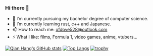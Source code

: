 ### Hi there 👋



- 🔭 I’m currently pursuing my bachelor degree of computer science. 
- 🌱 I’m currently learning rust, c++ and Japanese.
- 📫 How to reach me: ofdove528@outlook.com
- ⚡ What I like: films, Formula 1, video games, anime, vtubers...  

[![Qian Hang's GitHub stats](https://github-readme-stats.vercel.app/api?username=ofdove&show_icons=true&theme=radical)](https://github.com/anuraghazra/github-readme-stats)
[![Top Langs](https://github-readme-stats.vercel.app/api/top-langs/?username=ofdove&layout=compact&theme=radical)](https://github.com/anuraghazra/github-readme-stats)
[![trophy](https://github-profile-trophy.vercel.app/?username=ofdove&theme=onedark)](https://github.com/ryo-ma/github-profile-trophy)
